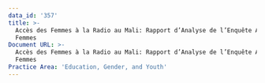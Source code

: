 ```yaml
---
data_id: '357'
title: >-
  Accès des Femmes à la Radio au Mali: Rapport d’Analyse de l’Enquête Auprès des
  Femmes
Document URL: >-
  Accès des Femmes à la Radio au Mali: Rapport d’Analyse de l’Enquête Auprès des
  Femmes
Practice Area: 'Education, Gender, and Youth'
---
```

